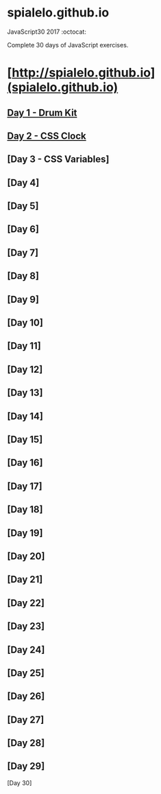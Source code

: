 # spialelo.github.io

JavaScript30 2017 :octocat:

Complete 30 days of JavaScript exercises.

[http://spialelo.github.io](spialelo.github.io)
===

[Day 1 - Drum Kit](http://spialelo.github.io/D1-Drumkit/index.html)
---

[Day 2 - CSS Clock](http://spialelo.github.io/D2-CSSnClock/index.html)
---

[Day 3 - CSS Variables]
---

[Day 4]
---

[Day 5]
---

[Day 6]
---

[Day 7]
---

[Day 8]
---

[Day 9]
---

[Day 10]
---

[Day 11]
---

[Day 12]
---

[Day 13]
---

[Day 14]
---

[Day 15]
---

[Day 16]
---

[Day 17]
---

[Day 18]
---

[Day 19]
---

[Day 20]
---

[Day 21]
---

[Day 22]
---

[Day 23]
---

[Day 24]
---

[Day 25]
---

[Day 26]
---

[Day 27]
---

[Day 28]
---

[Day 29]
---

[Day 30]
